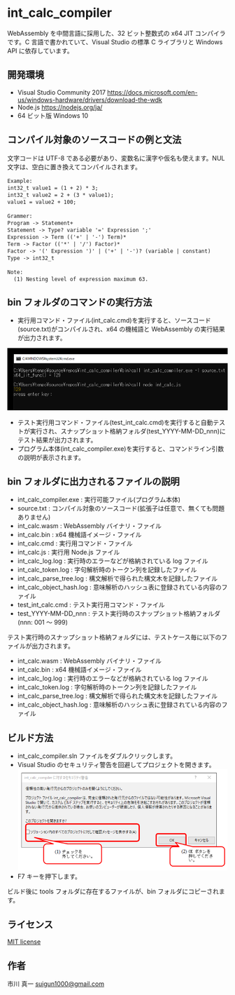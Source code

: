 
# int_calc_compiler

WebAssembly を中間言語に採用した、32 ビット整数式の x64 JIT コンパイラです。C 言語で書かれていて、Visual Studio の標準 C ライブラリと Windows API に依存しています。

## 開発環境

* Visual Studio Community 2017
https://docs.microsoft.com/en-us/windows-hardware/drivers/download-the-wdk
* Node.js
https://nodejs.org/ja/
* 64 ビット版 Windows 10

## コンパイル対象のソースコードの例と文法

文字コードは UTF-8 である必要があり、変数名に漢字や仮名も使えます。NUL 文字は、空白に置き換えてコンパイルされます。

```
Example:
int32_t value1 = (1 + 2) * 3;
int32_t value2 = 2 + (3 * value1);
value1 = value2 + 100;

Grammer:
Program -> Statement+
Statement -> Type? variable '=' Expression ';'
Expression -> Term (('+' | '-') Term)*
Term -> Factor (('*' | '/') Factor)*
Factor -> '(' Expression ')' | ('+' | '-')? (variable | constant)
Type -> int32_t

Note:
  (1) Nesting level of expression maximum 63.
```

## bin フォルダのコマンドの実行方法

* 実行用コマンド・ファイル(int_calc.cmd)を実行すると、ソースコード(source.txt)がコンパイルされ、x64 の機械語と WebAssembly の実行結果が出力されます。

![screen shot](https://raw.githubusercontent.com/tenpoku1000/int_calc_compiler/master/images/README.PNG)

* テスト実行用コマンド・ファイル(test_int_calc.cmd)を実行すると自動テストが実行され、スナップショット格納フォルダ(test_YYYY-MM-DD_nnn)にテスト結果が出力されます。
* プログラム本体(int_calc_compiler.exe)を実行すると、コマンドライン引数の説明が表示されます。

## bin フォルダに出力されるファイルの説明

* int_calc_compiler.exe    : 実行可能ファイル(プログラム本体)
* source.txt               : コンパイル対象のソースコード(拡張子は任意で、無くても問題ありません)
* int_calc.wasm            : WebAssembly バイナリ・ファイル
* int_calc.bin             : x64 機械語イメージ・ファイル
* int_calc.cmd             : 実行用コマンド・ファイル
* int_calc.js              : 実行用 Node.js ファイル
* int_calc_log.log         : 実行時のエラーなどが格納されている log ファイル
* int_calc_token.log       : 字句解析時のトークン列を記録したファイル
* int_calc_parse_tree.log  : 構文解析で得られた構文木を記録したファイル
* int_calc_object_hash.log : 意味解析のハッシュ表に登録されている内容のファイル
* test_int_calc.cmd        : テスト実行用コマンド・ファイル
* test_YYYY-MM-DD_nnn      : テスト実行時のスナップショット格納フォルダ(nnn: 001 ～ 999)

テスト実行時のスナップショット格納フォルダには、テストケース毎に以下のファイルが出力されます。

* int_calc.wasm            : WebAssembly バイナリ・ファイル
* int_calc.bin             : x64 機械語イメージ・ファイル
* int_calc_log.log         : 実行時のエラーなどが格納されている log ファイル
* int_calc_token.log       : 字句解析時のトークン列を記録したファイル
* int_calc_parse_tree.log  : 構文解析で得られた構文木を記録したファイル
* int_calc_object_hash.log : 意味解析のハッシュ表に登録されている内容のファイル

## ビルド方法

* int_calc_compiler.sln ファイルをダブルクリックします。
* Visual Studio のセキュリティ警告を回避してプロジェクトを開きます。  
![warning](https://raw.githubusercontent.com/tenpoku1000/int_calc_compiler/master/images/MSVC.PNG)
* F7 キーを押下します。

ビルド後に tools フォルダに存在するファイルが、bin フォルダにコピーされます。

## ライセンス

[MIT license](https://raw.githubusercontent.com/tenpoku1000/int_calc_compiler/master/LICENSE)

## 作者

市川 真一 <suigun1000@gmail.com>

